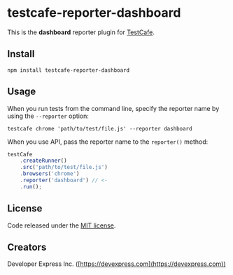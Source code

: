 # testcafe-reporter-dashboard
This is the **dashboard** reporter plugin for [TestCafe](http://devexpress.github.io/testcafe).

## Install

```
npm install testcafe-reporter-dashboard
```

## Usage

When you run tests from the command line, specify the reporter name by using the `--reporter` option:

```
testcafe chrome 'path/to/test/file.js' --reporter dashboard
```

When you use API, pass the reporter name to the `reporter()` method:

```js
testCafe
    .createRunner()
    .src('path/to/test/file.js')
    .browsers('chrome')
    .reporter('dashboard') // <-
    .run();
```

## License

Code released under the [MIT license](LICENSE).

## Creators

Developer Express Inc. ([https://devexpress.com](https://devexpress.com))
